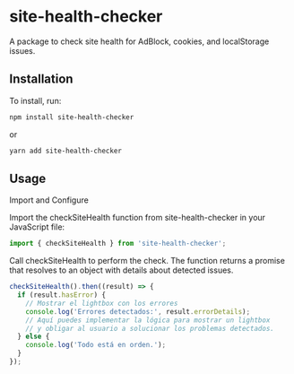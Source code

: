 # site-health-checker

A package to check site health for AdBlock, cookies, and localStorage issues.

## Installation

To install, run:

```bash
npm install site-health-checker
```

or

```bash
yarn add site-health-checker
```

## Usage

Import and Configure

Import the checkSiteHealth function from site-health-checker in your JavaScript file:

```javascript
import { checkSiteHealth } from 'site-health-checker';
```

Call checkSiteHealth to perform the check. The function returns a promise that resolves to an object with details about detected issues.

```javascript
checkSiteHealth().then((result) => {
  if (result.hasError) {
    // Mostrar el lightbox con los errores
    console.log('Errores detectados:', result.errorDetails);
    // Aquí puedes implementar la lógica para mostrar un lightbox
    // y obligar al usuario a solucionar los problemas detectados.
  } else {
    console.log('Todo está en orden.');
  }
});
```
